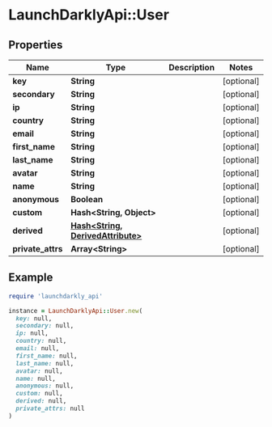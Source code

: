 # LaunchDarklyApi::User

## Properties

| Name | Type | Description | Notes |
| ---- | ---- | ----------- | ----- |
| **key** | **String** |  | [optional] |
| **secondary** | **String** |  | [optional] |
| **ip** | **String** |  | [optional] |
| **country** | **String** |  | [optional] |
| **email** | **String** |  | [optional] |
| **first_name** | **String** |  | [optional] |
| **last_name** | **String** |  | [optional] |
| **avatar** | **String** |  | [optional] |
| **name** | **String** |  | [optional] |
| **anonymous** | **Boolean** |  | [optional] |
| **custom** | **Hash&lt;String, Object&gt;** |  | [optional] |
| **derived** | [**Hash&lt;String, DerivedAttribute&gt;**](DerivedAttribute.md) |  | [optional] |
| **private_attrs** | **Array&lt;String&gt;** |  | [optional] |

## Example

```ruby
require 'launchdarkly_api'

instance = LaunchDarklyApi::User.new(
  key: null,
  secondary: null,
  ip: null,
  country: null,
  email: null,
  first_name: null,
  last_name: null,
  avatar: null,
  name: null,
  anonymous: null,
  custom: null,
  derived: null,
  private_attrs: null
)
```


